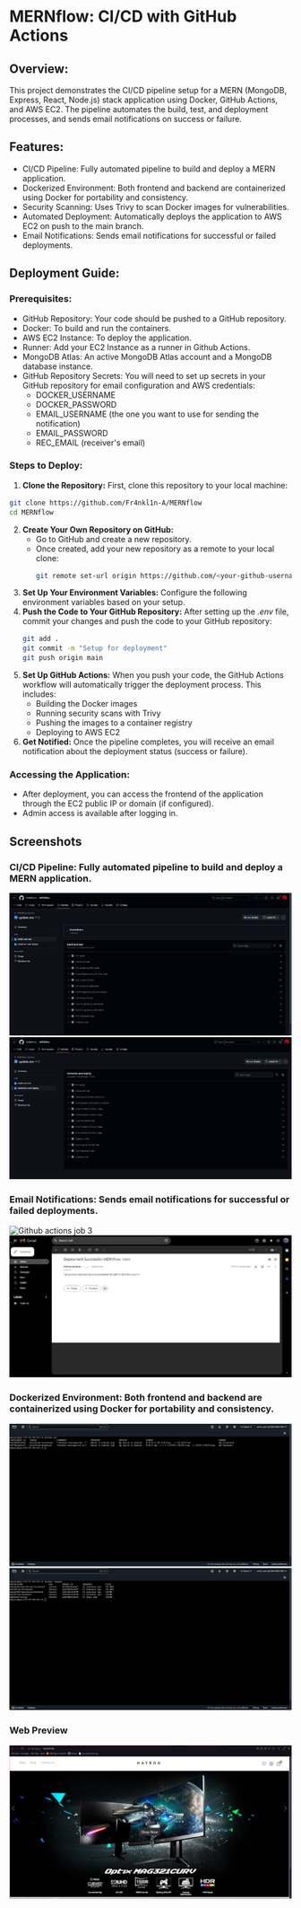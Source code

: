 # MERNflow: CI/CD with GitHub Actions

## Overview:
This project demonstrates the CI/CD pipeline setup for a MERN (MongoDB, Express, React, Node.js) stack application using Docker, GitHub Actions, and AWS EC2. The pipeline automates the build, test, and deployment processes, and sends email notifications on success or failure.

## Features:
- CI/CD Pipeline: Fully automated pipeline to build and deploy a MERN application.
- Dockerized Environment: Both frontend and backend are containerized using Docker for portability and consistency.
- Security Scanning: Uses Trivy to scan Docker images for vulnerabilities.
- Automated Deployment: Automatically deploys the application to AWS EC2 on push to the main branch.
- Email Notifications: Sends email notifications for successful or failed deployments.

## Deployment Guide:

### Prerequisites:
- GitHub Repository: Your code should be pushed to a GitHub repository.
- Docker: To build and run the containers.
- AWS EC2 Instance: To deploy the application.
- Runner: Add your EC2 Instance as a runner in Github Actions.
- MongoDB Atlas: An active MongoDB Atlas account and a MongoDB database instance.
- GitHub Repository Secrets: You will need to set up secrets in your GitHub repository for email configuration and AWS credentials:
  - DOCKER_USERNAME
  - DOCKER_PASSWORD
  - EMAIL_USERNAME (the one you want to use for sending the notification)
  - EMAIL_PASSWORD
  - REC_EMAIL (receiver's email)

### Steps to Deploy:
1. **Clone the Repository:** First, clone this repository to your local machine:  
```bash
git clone https://github.com/Fr4nkl1n-A/MERNflow  
cd MERNflow
```
2. **Create Your Own Repository on GitHub:**
   - Go to GitHub and create a new repository.
   - Once created, add your new repository as a remote to your local clone:  
     ```bash
     git remote set-url origin https://github.com/<your-github-username>/<your-new-repository-name>.git
     ```
3. **Set Up Your Environment Variables:** Configure the following environment variables based on your setup.
4. **Push the Code to Your GitHub Repository:** After setting up the *.env* file, commit your changes and push the code to your GitHub repository:  
    ```bash
    git add .  
    git commit -m "Setup for deployment"
    git push origin main
    ```
5. **Set Up GitHub Actions:** When you push your code, the GitHub Actions workflow will automatically trigger the deployment process. This includes:  
    - Building the Docker images
    - Running security scans with Trivy
    - Pushing the images to a container registry
    - Deploying to AWS EC2
6. **Get Notified:** Once the pipeline completes, you will receive an email notification about the deployment status (success or failure).

### Accessing the Application:
- After deployment, you can access the frontend of the application through the EC2 public IP or domain (if configured).
- Admin access is available after logging in.

## Screenshots
### CI/CD Pipeline: Fully automated pipeline to build and deploy a MERN application.
![Github actions job 1](Screenshots/Github_actions_job_1.png)
![Github actions job 2](Screenshots/Github_actions_job_2.png)

### Email Notifications: Sends email notifications for successful or failed deployments.
![Github actions job 3](https://github.com/user-attachments/assets/fd39da02-0230-434d-ba61-cd4d605608e5)
![success email](Screenshots/success_email.png)

### Dockerized Environment: Both frontend and backend are containerized using Docker for portability and consistency.
![terminal docker containers](Screenshots/terminal_docker_containers.png)
![terminal docker images](Screenshots/terminal_docker_images.png)

### Web Preview
![application](Screenshots/application.PNG)


 

